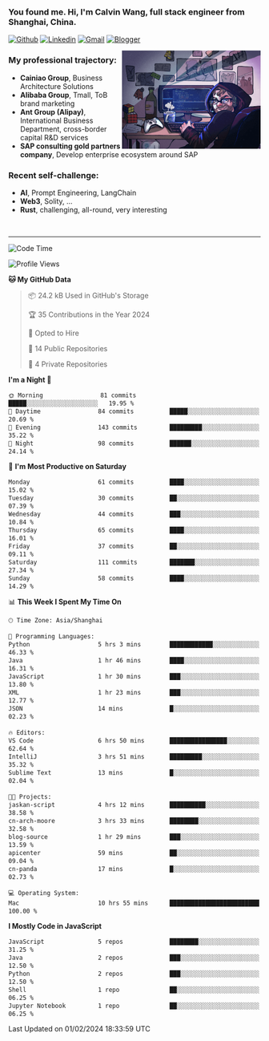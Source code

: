 <!-- Greeting -->
### You found me. Hi, I'm Calvin Wang, full stack engineer from Shanghai, China.

[![Github](https://img.shields.io/badge/-Github-000?style=flat&logo=Github&logoColor=white)](https://github.com/wangjunneil)
[![Linkedin](https://img.shields.io/badge/-LinkedIn-blue?style=flat&logo=Linkedin&logoColor=white)](https://www.linkedin.com/in/wangjunneil/)
[![Gmail](https://img.shields.io/badge/-Gmail-c14438?style=flat&logo=Gmail&logoColor=white)](mailto:wangjunneil@gmail.com)
[![Blogger](https://img.shields.io/badge/-Blogger-gray?style=flat&logo=Blogger&logoColor=white)](https://www.wangjun.dev)

<!--Introduction -->

<img align="right" alt="img" src="https://raw.githubusercontent.com/wangjunneil/wangjunneil/main/imgs/cover_image.png" width="55%" height="auto" />

### My professional trajectory: 
- **Cainiao Group**, Business Architecture Solutions
- **Alibaba Group**, Tmall, ToB brand marketing
- **Ant Group (Alipay)**, International Business Department, cross-border capital R&D services
- **SAP consulting gold partners company**, Develop enterprise ecosystem around SAP
### Recent self-challenge:
- **AI**, Prompt Engineering, LangChain
- **Web3**, Solity, ...
- **Rust**, challenging, all-round, very interesting

<br/>

---
<!-- Your badges -->

<!--START_SECTION:waka-->
![Code Time](http://img.shields.io/badge/Code%20Time-99%20hrs%2018%20mins-blue)

![Profile Views](http://img.shields.io/badge/Profile%20Views-0-blue)

**🐱 My GitHub Data** 

> 📦 24.2 kB Used in GitHub's Storage 
 > 
> 🏆 35 Contributions in the Year 2024
 > 
> 💼 Opted to Hire
 > 
> 📜 14 Public Repositories 
 > 
> 🔑 4 Private Repositories 
 > 
**I'm a Night 🦉** 

```text
🌞 Morning                81 commits          █████░░░░░░░░░░░░░░░░░░░░   19.95 % 
🌆 Daytime                84 commits          █████░░░░░░░░░░░░░░░░░░░░   20.69 % 
🌃 Evening                143 commits         █████████░░░░░░░░░░░░░░░░   35.22 % 
🌙 Night                  98 commits          ██████░░░░░░░░░░░░░░░░░░░   24.14 % 
```
📅 **I'm Most Productive on Saturday** 

```text
Monday                   61 commits          ████░░░░░░░░░░░░░░░░░░░░░   15.02 % 
Tuesday                  30 commits          ██░░░░░░░░░░░░░░░░░░░░░░░   07.39 % 
Wednesday                44 commits          ███░░░░░░░░░░░░░░░░░░░░░░   10.84 % 
Thursday                 65 commits          ████░░░░░░░░░░░░░░░░░░░░░   16.01 % 
Friday                   37 commits          ██░░░░░░░░░░░░░░░░░░░░░░░   09.11 % 
Saturday                 111 commits         ███████░░░░░░░░░░░░░░░░░░   27.34 % 
Sunday                   58 commits          ████░░░░░░░░░░░░░░░░░░░░░   14.29 % 
```


📊 **This Week I Spent My Time On** 

```text
🕑︎ Time Zone: Asia/Shanghai

💬 Programming Languages: 
Python                   5 hrs 3 mins        ████████████░░░░░░░░░░░░░   46.33 % 
Java                     1 hr 46 mins        ████░░░░░░░░░░░░░░░░░░░░░   16.31 % 
JavaScript               1 hr 30 mins        ███░░░░░░░░░░░░░░░░░░░░░░   13.80 % 
XML                      1 hr 23 mins        ███░░░░░░░░░░░░░░░░░░░░░░   12.77 % 
JSON                     14 mins             █░░░░░░░░░░░░░░░░░░░░░░░░   02.23 % 

🔥 Editors: 
VS Code                  6 hrs 50 mins       ████████████████░░░░░░░░░   62.64 % 
IntelliJ                 3 hrs 51 mins       █████████░░░░░░░░░░░░░░░░   35.32 % 
Sublime Text             13 mins             █░░░░░░░░░░░░░░░░░░░░░░░░   02.04 % 

🐱‍💻 Projects: 
jaskan-script            4 hrs 12 mins       ██████████░░░░░░░░░░░░░░░   38.58 % 
cn-arch-moore            3 hrs 33 mins       ████████░░░░░░░░░░░░░░░░░   32.58 % 
blog-source              1 hr 29 mins        ███░░░░░░░░░░░░░░░░░░░░░░   13.59 % 
apicenter                59 mins             ██░░░░░░░░░░░░░░░░░░░░░░░   09.04 % 
cn-panda                 17 mins             █░░░░░░░░░░░░░░░░░░░░░░░░   02.73 % 

💻 Operating System: 
Mac                      10 hrs 55 mins      █████████████████████████   100.00 % 
```

**I Mostly Code in JavaScript** 

```text
JavaScript               5 repos             ████████░░░░░░░░░░░░░░░░░   31.25 % 
Java                     2 repos             ███░░░░░░░░░░░░░░░░░░░░░░   12.50 % 
Python                   2 repos             ███░░░░░░░░░░░░░░░░░░░░░░   12.50 % 
Shell                    1 repo              ██░░░░░░░░░░░░░░░░░░░░░░░   06.25 % 
Jupyter Notebook         1 repo              ██░░░░░░░░░░░░░░░░░░░░░░░   06.25 % 
```




 Last Updated on 01/02/2024 18:33:59 UTC
<!--END_SECTION:waka-->
